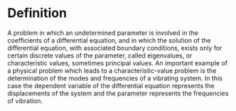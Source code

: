 # Definition

A problem in which an undetermined parameter is involved in the
coefficients of a differential equation, and in which the solution of
the differential equation, with associated boundary conditions, exists
only for certain discrete values of the parameter, called eigenvalues,
or characteristic values, sometimes principal values. An important
example of a physical problem which leads to a characteristic-value
problem is the determination of the modes and frequencies of a vibrating
system. In this case the dependent variable of the differential equation
represents the displacements of the system and the parameter represents
the frequencies of vibration.
